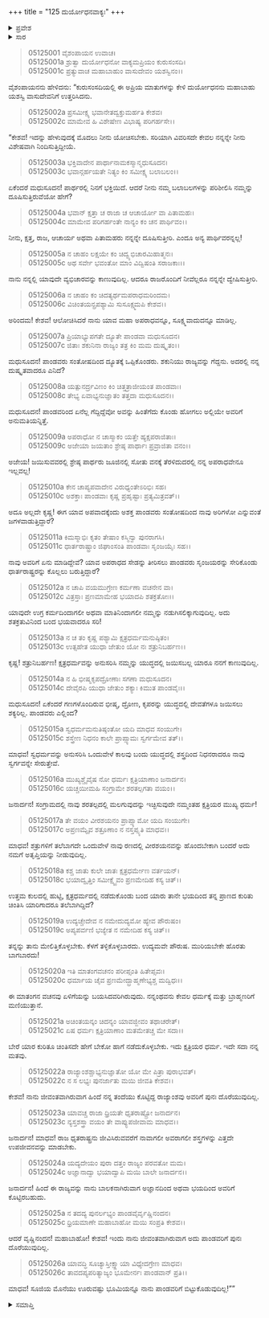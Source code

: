 +++
title = "125 ದುರ್ಯೋಧನವಾಕ್ಯಃ"
+++

<details><summary>ಪ್ರವೇಶ</summary>


।।   ಓಂ ಓಂ ನಮೋ ನಾರಾಯಣಾಯ।।   ಶ್ರೀ ವೇದವ್ಯಾಸಾಯ ನಮಃ ।।

ಶ್ರೀ ಕೃಷ್ಣದ್ವೈಪಾಯನ ವೇದವ್ಯಾಸ ವಿರಚಿತ  

**ಶ್ರೀ ಮಹಾಭಾರತ**

**ಉದ್ಯೋಗ ಪರ್ವ**

**ಭಗವದ್ಯಾನ ಪರ್ವ**

**ಅಧ್ಯಾಯ 125**

</details>


<details><summary>ಸಾರ</summary>

ಆಗ ದುರ್ಯೋಧನನು ಕೃಷ್ಣನಿಗೆ “ಸರಿಯಾಗಿ ವಿವರಿಸದೇ ಕೇವಲ ನನ್ನನ್ನೇ ನೀನು ವಿಶೇಷವಾಗಿ ನಿಂದಿಸುತ್ತಿದ್ದೀಯೆ...ನಾನು ನನ್ನಲ್ಲಿ ಯಾವುದೇ ವ್ಯಭಿಚಾರವನ್ನು ಕಾಣುವುದಿಲ್ಲ...ಪಾಂಡವರು ಸಂತೋಷದಿಂದ ದ್ಯೂತಕ್ಕೆ ಒಪ್ಪಿಕೊಂಡರು. ಶಕುನಿಯು ರಾಜ್ಯವನ್ನು ಗೆದ್ದನು. ಅದರಲ್ಲಿ ನನ್ನ ದುಷ್ಕೃತವಾದರೂ ಎನಿದೆ?...ಪಾಂಡವರಿಂದ ಏನೆಲ್ಲ ಗೆದ್ದಿದ್ದೆವೋ ಅವನ್ನು ಹಿಂತೆಗೆದು ಕೊಂಡು ಹೋಗಲು ಅಲ್ಲಿಯೇ ಅವರಿಗೆ ಅನುಮತಿಯನ್ನಿತ್ತೆ...ಆದರೂ ಅವರು ಜೂಜಿನಲ್ಲಿ ಸೋತು ವನಕ್ಕೆ ತೆರಳಿದುದರಲ್ಲಿ ನನ್ನ ಅಪರಾಧವೇನೂ ಇಲ್ಲವಲ್ಲ!...ಯಾವ ಅಪರಾಧದ ಸೇಡನ್ನು ತೀರಿಸಲು ಪಾಂಡವರು ಸೃಂಜಯರನ್ನು ಸೇರಿಕೊಂಡು ಧಾರ್ತರಾಷ್ಟ್ರರನ್ನು ಕೊಲ್ಲಲು ಬರುತ್ತಿದ್ದಾರೆ?...ಯಾವುದೇ ಉಗ್ರ ಕರ್ಮದಿಂದಾಗಲೀ ಅಥವಾ ಮಾತಿನಿಂದಾಗಲೀ ನಮ್ಮನ್ನು ನಡುಗಿಸಲಿಕ್ಕಾಗುವುದಿಲ್ಲ...ಕ್ಷತ್ರಧರ್ಮವನ್ನು ಅನುಸರಿಸಿ ನಮ್ಮನ್ನು ಯುದ್ಧದಲ್ಲಿ ಜಯಿಸಬಲ್ಲ ಯಾರೂ ನನಗೆ ಕಾಣುವುದಿಲ್ಲ...ನಾನು ಜೀವಂತವಾಗಿರುವಾಗ ಹಿಂದೆ ನನ್ನ ತಂದೆಯು ಕೊಟ್ಟಿದ್ದ ರಾಜ್ಯಾಂಶವು ಅವರಿಗೆ ಪುನಃ ದೊರೆಯುವುದಿಲ್ಲ...ಸೂಜಿಯ ಮೊನೆಯು ಊರುವಷ್ಟು ಭೂಮಿಯನ್ನೂ ನಾನು ಪಾಂಡವರಿಗೆ ಬಿಟ್ಟುಕೊಡುವುದಿಲ್ಲ!” ಎನ್ನುವುದು (1-26).

</details>


> 05125001 ವೈಶಂಪಾಯನ ಉವಾಚ।  
05125001a ಶ್ರುತ್ವಾ ದುರ್ಯೋಧನೋ ವಾಕ್ಯಮಪ್ರಿಯಂ ಕುರುಸಂಸದಿ।  
05125001c ಪ್ರತ್ಯುವಾಚ ಮಹಾಬಾಹುಂ ವಾಸುದೇವಂ ಯಶಸ್ವಿನಂ।।

ವೈಶಂಪಾಯನನು ಹೇಳಿದನು: “ಕುರುಸಂಸದಿಯಲ್ಲಿ ಈ ಅಪ್ರಿಯ ಮಾತುಗಳನ್ನು ಕೇಳಿ ದುರ್ಯೋಧನನು ಮಹಾಬಾಹು ಯಶಸ್ವಿ ವಾಸುದೇವನಿಗೆ ಉತ್ತರಿಸಿದನು.

> 05125002a ಪ್ರಸಮೀಕ್ಷ್ಯ ಭವಾನೇತದ್ವಕ್ತುಮರ್ಹತಿ ಕೇಶವ।  
05125002c ಮಾಮೇವ ಹಿ ವಿಶೇಷೇಣ ವಿಭಾಷ್ಯ ಪರಿಗರ್ಹಸೇ।।

“ಕೇಶವ! ಇದನ್ನು ಹೇಳುವುದಕ್ಕೆ ಮೊದಲು ನೀನು ಯೋಚಿಸಬೇಕು. ಸರಿಯಾಗಿ ವಿವರಿಸದೇ ಕೇವಲ ನನ್ನನ್ನೇ ನೀನು ವಿಶೇಷವಾಗಿ ನಿಂದಿಸುತ್ತಿದ್ದೀಯೆ.

> 05125003a ಭಕ್ತಿವಾದೇನ ಪಾರ್ಥಾನಾಮಕಸ್ಮಾನ್ಮಧುಸೂದನ।  
05125003c ಭವಾನ್ಗರ್ಹಯತೇ ನಿತ್ಯಂ ಕಿಂ ಸಮೀಕ್ಷ್ಯ ಬಲಾಬಲಂ।।

ಏಕೆಂದರೆ ಮಧುಸೂದನ! ಪಾರ್ಥರಲ್ಲಿ ನಿನಗೆ ಭಕ್ತಿಯಿದೆ. ಆದರೆ ನೀನು ನಮ್ಮ ಬಲಾಬಲಗಳನ್ನು ಪರಿಶೀಲಿಸಿ ನಮ್ಮನ್ನು ದೂಷಿಸುತ್ತಿರುವೆಯೋ ಹೇಗೆ?

> 05125004a ಭವಾನ್ ಕ್ಷತ್ತಾ ಚ ರಾಜಾ ಚ ಆಚಾರ್ಯೋ ವಾ ಪಿತಾಮಹಃ।  
05125004c ಮಾಮೇವ ಪರಿಗರ್ಹಂತೇ ನಾನ್ಯಂ ಕಂ ಚನ ಪಾರ್ಥಿವಂ।।

ನೀನು, ಕ್ಷತ್ತ, ರಾಜ, ಆಚಾರ್ಯ ಅಥವಾ ಪಿತಾಮಹರು ನನ್ನನ್ನೇ ದೂಷಿಸುತ್ತೀರಿ. ಎಂದೂ ಅನ್ಯ ಪಾರ್ಥಿವರನ್ನಲ್ಲ!

> 05125005a ನ ಚಾಹಂ ಲಕ್ಷಯೇ ಕಂ ಚಿದ್ವ್ಯಭಿಚಾರಮಿಹಾತ್ಮನಃ।   
05125005c ಅಥ ಸರ್ವೇ ಭವಂತೋ ಮಾಂ ವಿದ್ವಿಷಂತಿ ಸರಾಜಕಾಃ।।

ನಾನು ನನ್ನಲ್ಲಿ ಯಾವುದೇ ವ್ಯಭಿಚಾರವನ್ನು ಕಾಣುವುದಿಲ್ಲ. ಆದರೂ ರಾಜರೊಂದಿಗೆ ನೀವೆಲ್ಲರೂ ನನ್ನನ್ನೇ ದ್ವೇಷಿಸುತ್ತೀರಿ.

> 05125006a ನ ಚಾಹಂ ಕಂ ಚಿದತ್ಯರ್ಥಮಪರಾಧಮರಿಂದಮ।   
05125006c ವಿಚಿಂತಯನ್ಪ್ರಪಶ್ಯಾಮಿ ಸುಸೂಕ್ಷ್ಮಮಪಿ ಕೇಶವ।।

ಅರಿಂದಮ! ಕೇಶವ! ಆಲೋಚಿಸಿದರೆ ನಾನು ಯಾವ ಮಹಾ ಅಪರಾಧವನ್ನೂ, ಸೂಕ್ಷ್ಮವಾದುದನ್ನೂ ಮಾಡಿಲ್ಲ.

> 05125007a ಪ್ರಿಯಾಭ್ಯುಪಗತೇ ದ್ಯೂತೇ ಪಾಂಡವಾ ಮಧುಸೂದನ।  
05125007c ಜಿತಾಃ ಶಕುನಿನಾ ರಾಜ್ಯಂ ತತ್ರ ಕಿಂ ಮಮ ದುಷ್ಕೃತಂ।।

ಮಧುಸೂದನ! ಪಾಂಡವರು ಸಂತೋಷದಿಂದ ದ್ಯೂತಕ್ಕೆ ಒಪ್ಪಿಕೊಂಡರು. ಶಕುನಿಯು ರಾಜ್ಯವನ್ನು ಗೆದ್ದನು. ಅದರಲ್ಲಿ ನನ್ನ ದುಷ್ಕೃತವಾದರೂ ಎನಿದೆ?

> 05125008a ಯತ್ಪುನರ್ದ್ರವಿಣಂ ಕಿಂ ಚಿತ್ತತ್ರಾಜೀಯಂತ ಪಾಂಡವಾಃ।  
05125008c ತೇಭ್ಯ ಏವಾಭ್ಯನುಜ್ಞಾತಂ ತತ್ತದಾ ಮಧುಸೂದನ।।

ಮಧುಸೂದನ! ಪಾಂಡವರಿಂದ ಏನೆಲ್ಲ ಗೆದ್ದಿದ್ದೆವೋ ಅವನ್ನು ಹಿಂತೆಗೆದು ಕೊಂಡು ಹೋಗಲು ಅಲ್ಲಿಯೇ ಅವರಿಗೆ ಅನುಮತಿಯನ್ನಿತ್ತೆ.

> 05125009a ಅಪರಾಧೋ ನ ಚಾಸ್ಮಾಕಂ ಯತ್ತೇ ಹ್ಯಕ್ಷಪರಾಜಿತಾಃ।  
05125009c ಅಜೇಯಾ ಜಯತಾಂ ಶ್ರೇಷ್ಠ ಪಾರ್ಥಾಃ ಪ್ರವ್ರಾಜಿತಾ ವನಂ।।

ಅಜೇಯ! ಜಯಿಸುವವರಲ್ಲಿ ಶ್ರೇಷ್ಠ ಪಾರ್ಥರು ಜೂಜಿನಲ್ಲಿ ಸೋತು ವನಕ್ಕೆ ತೆರಳಿದುದರಲ್ಲಿ ನನ್ನ ಅಪರಾಧವೇನೂ ಇಲ್ಲವಲ್ಲ!

> 05125010a ಕೇನ ಚಾಪ್ಯಪವಾದೇನ ವಿರುಧ್ಯಂತೇಽರಿಭಿಃ ಸಹ।  
05125010c ಅಶಕ್ತಾಃ ಪಾಂಡವಾಃ ಕೃಷ್ಣ ಪ್ರಹೃಷ್ಟಾಃ ಪ್ರತ್ಯಮಿತ್ರವತ್।।

ಅದೂ ಅಲ್ಲದೇ ಕೃಷ್ಣ! ಈಗ ಯಾವ ಅಪವಾದಕ್ಕೆಂದು ಅಶಕ್ತ ಪಾಂಡವರು ಸಂತೋಷದಿಂದ ನಾವು ಅರಿಗಳೋ ಎನ್ನುವಂತೆ ಜಗಳವಾಡುತ್ತಿದ್ದಾರೆ?

> 05125011a ಕಿಮಸ್ಮಾಭಿಃ ಕೃತಂ ತೇಷಾಂ ಕಸ್ಮಿನ್ವಾ ಪುನರಾಗಸಿ।  
05125011c ಧಾರ್ತರಾಷ್ಟ್ರಾಂ ಜಿಘಾಂಸಂತಿ ಪಾಂಡವಾಃ ಸೃಂಜಯೈಃ ಸಹ।।

ನಾವು ಅವರಿಗೆ ಏನು ಮಾಡಿದ್ದೇವೆ? ಯಾವ ಅಪರಾಧದ ಸೇಡನ್ನು ತೀರಿಸಲು ಪಾಂಡವರು ಸೃಂಜಯರನ್ನು ಸೇರಿಕೊಂಡು ಧಾರ್ತರಾಷ್ಟ್ರರನ್ನು ಕೊಲ್ಲಲು ಬರುತ್ತಿದ್ದಾರೆ?

> 05125012a ನ ಚಾಪಿ ವಯಮುಗ್ರೇಣ ಕರ್ಮಣಾ ವಚನೇನ ವಾ।  
05125012c ವಿತ್ರಸ್ತಾಃ ಪ್ರಣಮಾಮೇಹ ಭಯಾದಪಿ ಶತಕ್ರತೋಃ।।

ಯಾವುದೇ ಉಗ್ರ ಕರ್ಮದಿಂದಾಗಲೀ ಅಥವಾ ಮಾತಿನಿಂದಾಗಲೀ ನಮ್ಮನ್ನು ನಡುಗಿಸಲಿಕ್ಕಾಗುವುದಿಲ್ಲ. ಅದು ಶತಕ್ರತುವಿನಿಂದ ಬಂದ ಭಯವಾದರೂ ಸರಿ!

> 05125013a ನ ಚ ತಂ ಕೃಷ್ಣ ಪಶ್ಯಾಮಿ ಕ್ಷತ್ರಧರ್ಮಮನುಷ್ಠಿತಂ।  
05125013c ಉತ್ಸಹೇತ ಯುಧಾ ಜೇತುಂ ಯೋ ನಃ ಶತ್ರುನಿಬರ್ಹಣ।।

ಕೃಷ್ಣ! ಶತ್ರುನಿಬರ್ಹಣ! ಕ್ಷತ್ರಧರ್ಮವನ್ನು ಅನುಸರಿಸಿ ನಮ್ಮನ್ನು ಯುದ್ಧದಲ್ಲಿ ಜಯಿಸಬಲ್ಲ ಯಾರೂ ನನಗೆ ಕಾಣುವುದಿಲ್ಲ.

> 05125014a ನ ಹಿ ಭೀಷ್ಮಕೃಪದ್ರೋಣಾಃ ಸಗಣಾ ಮಧುಸೂದನ।  
05125014c ದೇವೈರಪಿ ಯುಧಾ ಜೇತುಂ ಶಕ್ಯಾಃ ಕಿಮುತ ಪಾಂಡವೈಃ।।

ಮಧುಸೂದನ! ಏಕೆಂದರೆ ಗಣಗಳೊಂದಿರುವ ಭೀಷ್ಮ, ದ್ರೋಣ, ಕೃಪರನ್ನು ಯುದ್ಧದಲ್ಲಿ ದೇವತೆಗಳೂ ಜಯಿಸಲು ಶಕ್ಯರಿಲ್ಲ. ಪಾಂಡವರು ಎಲ್ಲಿಂದ?

> 05125015a ಸ್ವಧರ್ಮಮನುತಿಷ್ಠಂತೋ ಯದಿ ಮಾಧವ ಸಂಯುಗೇ।  
05125015c ಶಸ್ತ್ರೇಣ ನಿಧನಂ ಕಾಲೇ ಪ್ರಾಪ್ಸ್ಯಾಮಃ ಸ್ವರ್ಗಮೇವ ತತ್।।

ಮಾಧವ! ಸ್ವಧರ್ಮವನ್ನು ಅನುಸರಿಸಿ ಒಂದುವೇಳೆ ಕಾಲವು ಬಂದು ಯುದ್ಧದಲ್ಲಿ ಶಸ್ತ್ರದಿಂದ ನಿಧನರಾದರೂ ನಾವು ಸ್ವರ್ಗವನ್ನೇ ಸೇರುತ್ತೇವೆ.

> 05125016a ಮುಖ್ಯಶ್ಚೈವೈಷ ನೋ ಧರ್ಮಃ ಕ್ಷತ್ರಿಯಾಣಾಂ ಜನಾರ್ದನ।  
05125016c ಯಚ್ಚಯೀಮಹಿ ಸಂಗ್ರಾಮೇ ಶರತಲ್ಪಗತಾ ವಯಂ।।

ಜನಾರ್ದನ! ಸಂಗ್ರಾಮದಲ್ಲಿ ನಾವು ಶರತಲ್ಪದಲ್ಲಿ ಮಲಗುವುದನ್ನು ಇಚ್ಛಿಸುವುದೇ ನಮ್ಮಂತಹ ಕ್ಷತ್ರಿಯರ ಮುಖ್ಯ ಧರ್ಮ!

> 05125017a ತೇ ವಯಂ ವೀರಶಯನಂ ಪ್ರಾಪ್ಸ್ಯಾಮೋ ಯದಿ ಸಂಯುಗೇ।   
05125017c ಅಪ್ರಣಮ್ಯೈವ ಶತ್ರೂಣಾಂ ನ ನಸ್ತಪ್ಸ್ಯತಿ ಮಾಧವ।।

ಮಾಧವ! ಶತ್ರುಗಳಿಗೆ ತಲೆಬಾಗದೇ ಒಂದುವೇಳೆ ನಾವು ರಣದಲ್ಲಿ ವೀರಶಯನವನ್ನು ಹೊಂದಬೇಕಾಗಿ ಬಂದರೆ ಅದು ನಮಗೆ ಅತೃಪ್ತಿಯನ್ನು ನೀಡುವುದಿಲ್ಲ.

> 05125018a ಕಶ್ಚ ಜಾತು ಕುಲೇ ಜಾತಃ ಕ್ಷತ್ರಧರ್ಮೇಣ ವರ್ತಯನ್।  
05125018c ಭಯಾದ್ವೃತ್ತಿಂ ಸಮೀಕ್ಷ್ಯೈವಂ ಪ್ರಣಮೇದಿಹ ಕಸ್ಯ ಚಿತ್।।

ಉತ್ತಮ ಕುಲದಲ್ಲಿ ಹುಟ್ಟಿ, ಕ್ಷತ್ರಧರ್ಮದಲ್ಲಿ ನಡೆದುಕೊಂಡು ಬಂದ ಯಾರು ತಾನೇ ಭಯದಿಂದ ತನ್ನ ಪ್ರಾಣದ ಕುರಿತು ಚಿಂತಿಸಿ ಯಾರಿಗಾದರೂ ತಲೆಬಾಗಿದ್ದಿದೆ?

> 05125019a ಉದ್ಯಚ್ಚೇದೇವ ನ ನಮೇದುದ್ಯಮೋ ಹ್ಯೇವ ಪೌರುಷಂ।  
05125019c ಅಪ್ಯಪರ್ವಣಿ ಭಜ್ಯೇತ ನ ನಮೇದಿಹ ಕಸ್ಯ ಚಿತ್।।

ತನ್ನನ್ನು ತಾನು ಮೇಲಿತ್ತಿಕೊಳ್ಳಬೇಕು. ಕೆಳಗೆ ತಳ್ಳಿಕೊಳ್ಳಬಾರದು. ಉದ್ಯಮವೇ ಪೌರುಷ. ಮುರಿಯಬೇಕೇ ಹೊರತು ಬಾಗಬಾರದು!

> 05125020a ಇತಿ ಮಾತಂಗವಚನಂ ಪರೀಪ್ಸಂತಿ ಹಿತೇಪ್ಸವಃ।  
05125020c ಧರ್ಮಾಯ ಚೈವ ಪ್ರಣಮೇದ್ಬ್ರಾಹ್ಮಣೇಭ್ಯಶ್ಚ ಮದ್ವಿಧಃ।।

ಈ ಮಾತಂಗನ ವಚನವು ಏಳಿಗೆಯನ್ನು ಬಯಸಿದವರಿಗಿರುವುದು. ನನ್ನಂಥವನು ಕೇವಲ ಧರ್ಮಕ್ಕೆ ಮತ್ತು ಬ್ರಾಹ್ಮಣರಿಗೆ ಮಣಿಯುತ್ತಾನೆ.

> 05125021a ಅಚಿಂತಯನ್ಕಂ ಚಿದನ್ಯಂ ಯಾವಜ್ಜೀವಂ ತಥಾಚರೇತ್।  
05125021c ಏಷ ಧರ್ಮಃ ಕ್ಷತ್ರಿಯಾಣಾಂ ಮತಮೇತಚ್ಚ ಮೇ ಸದಾ।।

ಬೇರೆ ಯಾರ ಕುರಿತೂ ಚಿಂತಿಸದೇ ಹೇಗೆ ಬೇಕೋ ಹಾಗೆ ನಡೆದುಕೊಳ್ಳಬೇಕು. ಇದು ಕ್ಷತ್ರಿಯರ ಧರ್ಮ. ಇದೇ ಸದಾ ನನ್ನ ಮತವು.

> 05125022a ರಾಜ್ಯಾಂಶಶ್ಚಾಭ್ಯನುಜ್ಞಾತೋ ಯೋ ಮೇ ಪಿತ್ರಾ ಪುರಾಭವತ್।   
05125022c ನ ಸ ಲಭ್ಯಃ ಪುನರ್ಜಾತು ಮಯಿ ಜೀವತಿ ಕೇಶವ।।

ಕೇಶವ! ನಾನು ಜೀವಂತವಾಗಿರುವಾಗ ಹಿಂದೆ ನನ್ನ ತಂದೆಯು ಕೊಟ್ಟಿದ್ದ ರಾಜ್ಯಾಂಶವು ಅವರಿಗೆ ಪುನಃ ದೊರೆಯುವುದಿಲ್ಲ.

> 05125023a ಯಾವಚ್ಚ ರಾಜಾ ಧ್ರಿಯತೇ ಧೃತರಾಷ್ಟ್ರೋ ಜನಾರ್ದನ।  
05125023c ನ್ಯಸ್ತಶಸ್ತ್ರಾ ವಯಂ ತೇ ವಾಪ್ಯುಪಜೀವಾಮ ಮಾಧವ।।

ಜನಾರ್ದನ! ಮಾಧವ! ರಾಜ ಧೃತರಾಷ್ಟ್ರನು ಜೀವಿಸಿರುವವರೆಗೆ ನಾವಾಗಲೀ ಅವರಾಗಲೀ ಶಸ್ತ್ರಗಳನ್ನು ಎತ್ತದೇ ಉಪಜೀವನವನ್ನು ಮಾಡಬೇಕು.

> 05125024a ಯದ್ಯದೇಯಂ ಪುರಾ ದತ್ತಂ ರಾಜ್ಯಂ ಪರವತೋ ಮಮ।  
05125024c ಅಜ್ಞಾನಾದ್ವಾ ಭಯಾದ್ವಾಪಿ ಮಯಿ ಬಾಲೇ ಜನಾರ್ದನ।।

ಜನಾರ್ದನ! ಹಿಂದೆ ಈ ರಾಜ್ಯವನ್ನು ನಾನು ಬಾಲಕನಾಗಿರುವಾಗ ಅಜ್ಞಾನದಿಂದ ಅಥವಾ ಭಯದಿಂದ ಅವರಿಗೆ ಕೊಟ್ಟಿರಬಹುದು.

> 05125025a ನ ತದದ್ಯ ಪುನರ್ಲಭ್ಯಂ ಪಾಂಡವೈರ್ವೃಷ್ಣಿನಂದನ।  
05125025c ಧ್ರಿಯಮಾಣೇ ಮಹಾಬಾಹೋ ಮಯಿ ಸಂಪ್ರತಿ ಕೇಶವ।।

ಆದರೆ ವೃಷ್ಣಿನಂದನ! ಮಹಾಬಾಹೋ! ಕೇಶವ! ಇಂದು ನಾನು ಜೀವಂತವಾಗಿರುವಾಗ ಅದು ಪಾಂಡವರಿಗೆ ಪುನಃ ದೊರೆಯುವುದಿಲ್ಲ.

> 05125026a ಯಾವದ್ಧಿ ಸೂಚ್ಯಾಸ್ತೀಕ್ಷ್ಣಾಯಾ ವಿಧ್ಯೇದಗ್ರೇಣ ಮಾಧವ।  
05125026c ತಾವದಪ್ಯಪರಿತ್ಯಾಜ್ಯಂ ಭೂಮೇರ್ನಃ ಪಾಂಡವಾನ್ ಪ್ರತಿ।।

ಮಾಧವ! ಸೂಜಿಯ ಮೊನೆಯು ಊರುವಷ್ಟು ಭೂಮಿಯನ್ನೂ ನಾನು ಪಾಂಡವರಿಗೆ ಬಿಟ್ಟುಕೊಡುವುದಿಲ್ಲ!””




<details><summary>ಸಮಾಪ್ತಿ</summary>


ಇತಿ ಶ್ರೀ ಮಹಾಭಾರತೇ ಉದ್ಯೋಗ ಪರ್ವಣಿ ಭಗವದ್ಯಾನ ಪರ್ವಣಿ ದುರ್ಯೋಧನವಾಕ್ಯೇ ಪಂಚವಿಂಶತ್ಯಧಿಕಶತತಮೋಽಧ್ಯಾಯಃ।  
ಇದು ಶ್ರೀ ಮಹಾಭಾರತದಲ್ಲಿ ಉದ್ಯೋಗ ಪರ್ವದಲ್ಲಿ ಭಗವದ್ಯಾನ ಪರ್ವದಲ್ಲಿ ದುರ್ಯೋಧನವಾಕ್ಯದಲ್ಲಿ ನೂರಾಇಪ್ಪತ್ತೈದನೆಯ ಅಧ್ಯಾಯವು.


</details>
